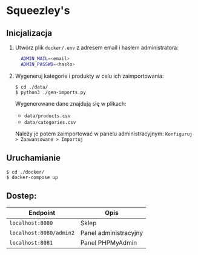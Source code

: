 # Squeezley's

## Inicjalizacja
1. Utwórz plik `docker/.env` z adresem email i hasłem administratora:
    ```sh
      ADMIN_MAIL=<email>
      ADMIN_PASSWD=<hasło>
    ```

1. Wygeneruj kategorie i produkty w celu ich zaimportowania:
   ```console
   $ cd ./data/
   $ python3 ./gen-imports.py
   ```
   Wygenerowane dane znajdują się w plikach:
    - `data/products.csv`
    - `data/categories.csv`

   Należy je potem zaimportować w panelu administracyjnym: `Konfiguruj > Zaawansowane > Importuj`


## Uruchamianie

```console
$ cd ./docker/
$ docker-compose up
```

## Dostep:

| Endpoint                | Opis                  |
| ----------------------- | --------------------- |
| `localhost:8080`        | Sklep                 |
| `localhost:8080/admin2` | Panel administracyjny |
| `localhost:8081`        | Panel PHPMyAdmin      |
